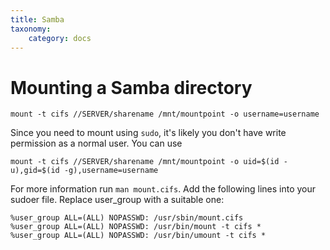 ```yaml
---
title: Samba
taxonomy:
    category: docs
---
```


# Mounting a Samba directory
 
```
mount -t cifs //SERVER/sharename /mnt/mountpoint -o username=username
```

Since you need to mount using `sudo`, it's likely you don't have write permission as a normal user. You can use 

```
mount -t cifs //SERVER/sharename /mnt/mountpoint -o uid=$(id -u),gid=$(id -g),username=username
```

For more information run `man mount.cifs`. Add the following lines into your sudoer file. Replace user_group with a suitable one:

```
%user_group ALL=(ALL) NOPASSWD: /usr/sbin/mount.cifs
%user_group ALL=(ALL) NOPASSWD: /usr/bin/mount -t cifs *
%user_group ALL=(ALL) NOPASSWD: /usr/bin/umount -t cifs *
```
